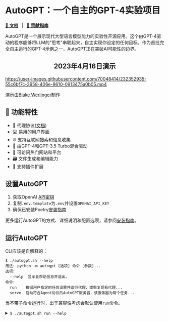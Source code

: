 # AutoGPT：一个自主的GPT-4实验项目

[📖 **文档**][docs]
&ensp;|&ensp;
[🚀 **贡献指南**](../../CONTRIBUTING.md)

AutoGPT是一个展示现代大型语言模型能力的实验性开源应用。这个由GPT-4驱动的程序能够将LLM的"思考"串联起来，自主实现你设定的任何目标。作为首批完全自主运行的GPT-4示例之一，AutoGPT正在突破AI可能性的边界。

<h2 align="center"> 2023年4月16日演示 </h2>

https://user-images.githubusercontent.com/70048414/232352935-55c6bf7c-3958-406e-8610-0913475a0b05.mp4

演示由<a href=https://twitter.com/BlakeWerlinger>Blake Werlinger</a>制作

## 🚀 功能特性

- 🔌 代理协议([文档](https://agentprotocol.ai))
- 💻 易用的用户界面
- 🌐 支持互联网搜索和信息收集
- 🧠 由GPT-4和GPT-3.5 Turbo混合驱动
- 🔗 可访问热门网站和平台
- 🗃️ 文件生成和编辑能力
- 🔌 支持插件扩展
<!-- - 💾 长期和短期记忆管理 -->

## 设置AutoGPT
1. 获取OpenAI [API密钥](https://platform.openai.com/account/api-keys)
2. 复制`.env.template`为`.env`并设置`OPENAI_API_KEY`
3. 确保已安装Poetry[安装指南](https://python-poetry.org/docs/#installation)

更多运行AutoGPT的方式、详细说明和配置选项，请参阅[安装指南][docs/setup]。

## 运行AutoGPT
CLI应该是自解释的：
```shell
$ ./autogpt.sh --help
用法: python -m autogpt [选项] 命令 [参数]...
选项:
  --help  显示此帮助信息并退出。
命令:
  run    根据用户指定的任务设置并运行代理，或恢复现有代理...
  serve  启动符合Agent协议的AutoGPT服务器，该服务器为每个任务...
```
当不带子命令运行时，出于兼容性考虑会默认使用`run`命令。

<details>
<summary>
<code>$ ./autogpt.sh run --help</code>
</summary>

`run`子命令以传统CLI界面启动AutoGPT：

```shell
$ ./autogpt.sh run --help
用法: python -m autogpt run [选项]
  根据用户指定的任务设置并运行代理，或恢复现有代理。
选项:
  -c, --continuous                启用连续模式
  -y, --skip-reprompt             跳过脚本开始时的重新提示消息
  -l, --continuous-limit INTEGER  定义连续模式下的运行次数
  --speak                         启用语音模式
  --debug                         启用调试模式
  --skip-news                     指定是否在启动时禁止显示最新新闻
  --install-plugin-deps           安装第三方插件的外部依赖
  --ai-name TEXT                  覆盖AI名称
  --ai-role TEXT                  覆盖AI角色
  --constraint TEXT               添加或覆盖AI约束条件到提示中；可多次使用以传递多个约束
  --resource TEXT                 添加或覆盖AI资源到提示中；可多次使用以传递多个资源
  --best-practice TEXT            添加或覆盖AI最佳实践到提示中；可多次使用以传递多个最佳实践
  --override-directives           如果指定，--constraint、--resource和--best-practice将覆盖AI的指令而不是追加 
  --component-config-file TEXT    组件配置文件的json路径  
  --help                          显示此帮助信息并退出</details>
```
<details>
<summary>
<code>$ ./autogpt.sh serve --help</code>
</summary>

`serve`子命令以Agent协议服务器形式启动AutoGPT：

```shell
$ ./autogpt.sh serve --help用法: python -m autogpt serve [选项]  启动符合Agent协议的AutoGPT服务器，该服务器为每个任务创建自定义代理。选项:  --debug                     启用调试模式  --install-plugin-deps       安装第三方插件的外部依赖  --help                      显示此帮助信息并退出</details>
```
使用`serve`时，应用程序会暴露一个符合Agent协议的API并提供前端界面，默认在`http://localhost:8000`。

更全面的使用说明，请参阅[用户指南][docs/usage]。

[docs]: https://docs.agpt.co/autogpt
[docs/setup]: https://docs.agpt.co/classic/original_autogpt/setup
[docs/usage]: https://docs.agpt.co/classic/original_autogpt/usage
[docs/plugins]: https://docs.agpt.co/classic/original_autogpt/plugins

## 📚 资源
* 📔 AutoGPT [项目Wiki](https://github.com/Significant-Gravitas/AutoGPT/wiki)
* 🧮 AutoGPT [项目看板](https://github.com/orgs/Significant-Gravitas/projects/1)
* 🌃 AutoGPT [路线图](https://github.com/orgs/Significant-Gravitas/projects/2)

## ⚠️ 局限性

本实验旨在展示GPT-4的潜力，但存在一些限制：

1. 不是一个成熟的应用或产品，只是一个实验
2. 在复杂的现实商业场景中可能表现不佳。事实上，如果确实表现良好，请分享您的结果！
3. 运行成本相当高，请设置并监控您在OpenAI的API密钥限额！

## 🛡 免责声明

AutoGPT是一个实验性应用，按"原样"提供，不作任何明示或暗示的保证。使用本软件即表示您同意承担使用该软件的所有风险，包括但不限于数据丢失、系统故障或可能出现的任何其他问题。

本项目的开发者和贡献者不对因使用本软件而导致的任何损失、损害或其他后果承担任何责任或义务。您全权负责基于AutoGPT提供的信息做出的任何决定和采取的行动。

**请注意，使用GPT-4语言模型可能会因其token使用而产生高昂费用。** 使用本项目即表示您承认您有责任监控和管理自己的token使用及相关费用。强烈建议定期检查您的OpenAI API使用情况，并设置必要的限额或提醒以防止意外收费。

作为一个自主实验，AutoGPT可能会生成不符合现实商业实践或法律要求的内容或采取相应行动。您有责任确保基于本软件输出做出的任何行动或决定符合所有适用的法律、法规和道德标准。本项目的开发者和贡献者不对因使用本软件而产生的任何后果负责。

使用AutoGPT即表示您同意赔偿、辩护并使开发者、贡献者和任何关联方免受因您使用本软件或违反这些条款而产生的任何和所有索赔、损害、损失、责任、成本和费用(包括合理的律师费)的影响。

---

在2023年第二季度，AutoGPT成为历史上增长最快的开源项目。现在尘埃落定，我们致力于项目的可持续发展和持续增长。

<p align="center">
  <a href="https://star-history.com/#Significant-Gravitas/AutoGPT&Date">
    <img src="https://api.star-history.com/svg?repos=Significant-Gravitas/AutoGPT&type=Date" alt="Star History Chart">
  </a>
</p>

